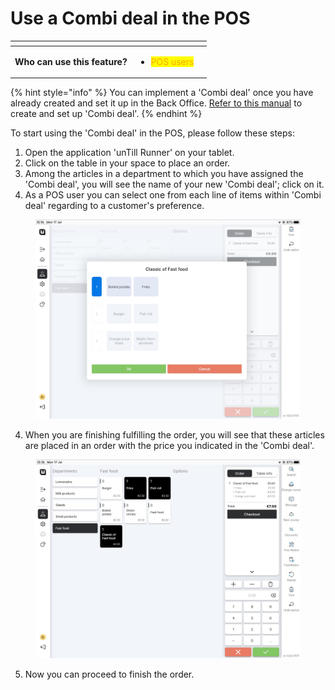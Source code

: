 # Use a Combi deal in the POS



<table data-card-size="large" data-view="cards" data-full-width="true"><thead><tr><th></th><th></th><th></th></tr></thead><tbody><tr><td><strong>Who can use this feature?</strong></td><td><ul><li><mark style="color:orange;">POS users</mark></li></ul></td><td></td></tr></tbody></table>

{% hint style="info" %}
You can implement a 'Combi deal' once you have already created and set it up in the Back Office. [Refer to this manual](../../back-office/products/combi-deal/create-a-combi-deal.md) to create and set up 'Combi deal'.
{% endhint %}

To start using the 'Combi deal' in the POS, please follow these steps:

1. Open the application 'unTill Runner' on your tablet.
2. Click on the table in your space to place an order.
3. Among the articles in a department to which you have assigned the 'Combi deal', you will see the name of your new 'Combi deal'; click on it.
4. As a POS user you can select one from each line of items within 'Combi deal' regarding to a customer's preference.

<figure><img src="../../.gitbook/assets/combi2.jpg" alt="" width="563"><figcaption></figcaption></figure>

4. When you are finishing fulfilling the order, you will see that these articles are placed in an order with the price you indicated in the 'Combi deal'.

<figure><img src="../../.gitbook/assets/combi3.jpg" alt="" width="563"><figcaption></figcaption></figure>

5. Now you can proceed to finish the order.

